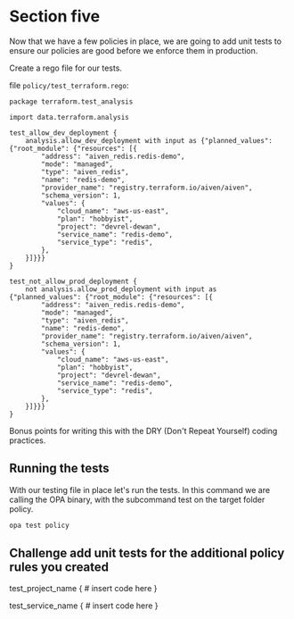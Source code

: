 # Section five 

Now that we have a few policies in place, we are going to add unit tests to ensure our policies are good before we enforce them in production.

Create a rego file for our tests. 

file `policy/test_terraform.rego`:

```rego
package terraform.test_analysis

import data.terraform.analysis

test_allow_dev_deployment {
	analysis.allow_dev_deployment with input as {"planned_values": {"root_module": {"resources": [{
		"address": "aiven_redis.redis-demo",
		"mode": "managed",
		"type": "aiven_redis",
		"name": "redis-demo",
		"provider_name": "registry.terraform.io/aiven/aiven",
		"schema_version": 1,
		"values": {
			"cloud_name": "aws-us-east",
			"plan": "hobbyist",
			"project": "devrel-dewan",
			"service_name": "redis-demo",
			"service_type": "redis",
		},
	}]}}}
}

test_not_allow_prod_deployment {
	not analysis.allow_prod_deployment with input as {"planned_values": {"root_module": {"resources": [{
		"address": "aiven_redis.redis-demo",
		"mode": "managed",
		"type": "aiven_redis",
		"name": "redis-demo",
		"provider_name": "registry.terraform.io/aiven/aiven",
		"schema_version": 1,
		"values": {
			"cloud_name": "aws-us-east",
			"plan": "hobbyist",
			"project": "devrel-dewan",
			"service_name": "redis-demo",
			"service_type": "redis",
		},
	}]}}}
}

```
Bonus points for writing this with the DRY (Don't Repeat Yourself) coding practices.

## Running the tests

With our testing file in place let's run the tests. In this command we are calling the OPA binary, with the subcommand test on the target folder policy.

```bash
opa test policy
```

## Challenge add unit tests for the additional policy rules you created

test_project_name {
    # insert code here
}

test_service_name {
    # insert code here
}
